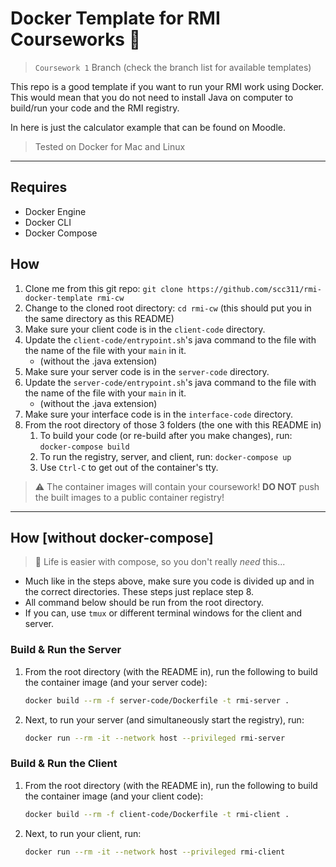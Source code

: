# Docker Template for RMI Courseworks 🐳

> `Coursework 1` Branch (check the branch list for available templates)

This repo is a good template if you want to run your RMI work using Docker. This would mean that you do not need to install Java on computer to build/run your code and the RMI registry.

In here is just the calculator example that can be found on Moodle.

> Tested on Docker for Mac and Linux

---

## Requires

  - Docker Engine
  - Docker CLI
  - Docker Compose

## How

  1. Clone me from this git repo: `git clone https://github.com/scc311/rmi-docker-template rmi-cw`
  2. Change to the cloned root directory: `cd rmi-cw` (this should put you in the same directory as this README)
  3. Make sure your client code is in the `client-code` directory.
  4. Update the `client-code/entrypoint.sh`'s java command to the file with the name of the file with your `main` in it.
     - (without the .java extension)
  5. Make sure your server code is in the `server-code` directory.
  6. Update the `server-code/entrypoint.sh`'s java command to the file with the name of the file with your `main` in it.
     - (without the .java extension)
  7. Make sure your interface code is in the `interface-code` directory.
  8. From the root directory of those 3 folders (the one with this README in)
     1. To build your code (or re-build after you make changes), run: `docker-compose build`
     2. To run the registry, server, and client, run: `docker-compose up`
     3. Use `Ctrl-C` to get out of the container's tty.

> ⚠️ The container images will contain your coursework! **DO NOT** push the built images to a public container registry!

---

## How [without docker-compose]

> 🚨 Life is easier with compose, so you don't really *need* this...

 - Much like in the steps above, make sure you code is divided up and in the correct directories. These steps just replace step 8. 
 - All command below should be run from the root directory. 
 - If you can, use `tmux` or different terminal windows for the client and server.

### Build & Run the Server

  1. From the root directory (with the README in), run the following to build the container image (and your server code):
       ```bash
       docker build --rm -f server-code/Dockerfile -t rmi-server .
       ```
  2. Next, to run your server (and simultaneously start the registry), run:
       ```bash
       docker run --rm -it --network host --privileged rmi-server
       ```

### Build & Run the Client

  1. From the root directory (with the README in), run the following to build the container image (and your client code):
       ```bash
       docker build --rm -f client-code/Dockerfile -t rmi-client .
       ```
  2. Next, to run your client, run:
       ```bash
       docker run --rm -it --network host --privileged rmi-client
       ```
